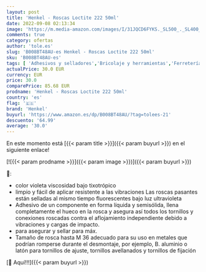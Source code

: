 ```yaml
---
layout: post
title: 'Henkel - Roscas Loctite 222 50ml'
date: 2022-09-08 02:13:34
image: 'https://m.media-amazon.com/images/I/31JQCD6FYKS._SL500_._SL400_.jpg'
comments: true
category: ofertas
author: 'tole.es'
slug: 'B008BT48AU-es Henkel - Roscas Loctite 222 50ml'
sku: 'B008BT48AU-es'
tags: [ 'Adhesivos y selladores','Bricolaje y herramientas','Ferretería','Selladores','henkel','loctite','🇪🇸', ]
actualPrice: 30.0 EUR
currency: EUR
price: 30.0
comparePrice: 85.68 EUR
prodname: 'Henkel - Roscas Loctite 222 50ml'
country: 'es'
flag: '🇪🇸'
brand: 'Henkel'
buyurl: 'https://www.amazon.es/dp/B008BT48AU/?tag=tolees-21'
descuento: '64.99'
average: '30.0'
---
```


En este momento está [{{< param title >}}]({{< param buyurl >}}) en el siguiente enlace!

[![{{< param prodname >}}]({{< param image >}})]({{< param buyurl >}})

🔎:

- color violeta viscosidad bajo tixotrópico
- limpio y fácil de aplicar resistente a las vibraciones Las roscas pasantes están selladas al mismo tiempo fluorescentes bajo luz ultravioleta
- Adhesivo de un componente en forma líquida y semisólida, llena completamente el hueco en la rosca y asegura así todos los tornillos y conexiones roscadas contra el aflojamiento independiente debido a vibraciones y cargas de impacto.
- para asegurar y sellar para máx.
- Tamaño de rosca hasta M 36 adecuado para su uso en metales que podrían romperse durante el desmontaje, por ejemplo, B. aluminio o latón para tornillos de ajuste, tornillos avellanados y tornillos de fijación

[🛒 Aquí!!!]({{< param buyurl >}})
